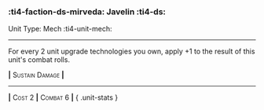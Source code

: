 ### :ti4-faction-ds-mirveda: **Javelin** :ti4-ds:

Unit Type: Mech :ti4-unit-mech:

---

For every 2 unit upgrade technologies you own, apply +1 to the result of this unit's combat rolls.

__|__ <span style="font-variant:small-caps;">Sustain Damage</span> __|__

---

__|__ <span style="font-variant:small-caps;">Cost 2</span> __|__ <span style="font-variant:small-caps;">Combat 6</span> __|__
{ .unit-stats }
